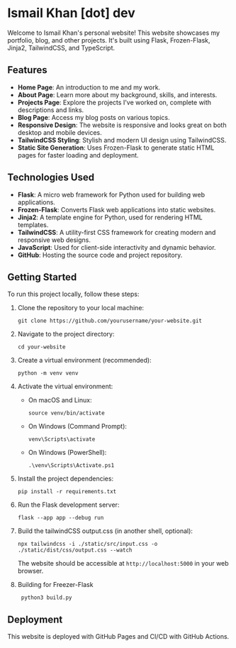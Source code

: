 # Ismail Khan [dot] dev

Welcome to Ismail Khan's personal website! This website showcases my portfolio, blog, and other projects. It's built using Flask, Frozen-Flask, Jinja2, TailwindCSS, and TypeScript.

## Features

-   **Home Page**: An introduction to me and my work.
-   **About Page**: Learn more about my background, skills, and interests.
-   **Projects Page**: Explore the projects I've worked on, complete with descriptions and links.
-   **Blog Page**: Access my blog posts on various topics.
-   **Responsive Design**: The website is responsive and looks great on both desktop and mobile devices.
-   **TailwindCSS Styling**: Stylish and modern UI design using TailwindCSS.
-   **Static Site Generation**: Uses Frozen-Flask to generate static HTML pages for faster loading and deployment.

## Technologies Used

-   **Flask**: A micro web framework for Python used for building web applications.
-   **Frozen-Flask**: Converts Flask web applications into static websites.
-   **Jinja2**: A template engine for Python, used for rendering HTML templates.
-   **TailwindCSS**: A utility-first CSS framework for creating modern and responsive web designs.
-   **JavaScript**: Used for client-side interactivity and dynamic behavior.
-   **GitHub**: Hosting the source code and project repository.

## Getting Started

To run this project locally, follow these steps:

1. Clone the repository to your local machine:

    ```shell
    git clone https://github.com/yourusername/your-website.git
    ```

2. Navigate to the project directory:

    ```shell
    cd your-website
    ```

3. Create a virtual environment (recommended):

    ```shell
    python -m venv venv
    ```

4. Activate the virtual environment:

    - On macOS and Linux:

        ```shell
        source venv/bin/activate
        ```

    - On Windows (Command Prompt):

        ```shell
        venv\Scripts\activate
        ```

    - On Windows (PowerShell):

        ```shell
        .\venv\Scripts\Activate.ps1
        ```

5. Install the project dependencies:

    ```shell
    pip install -r requirements.txt
    ```

6. Run the Flask development server:

    ```shell
    flask --app app --debug run
    ```

7. Build the tailwindCSS output.css (in another shell, optional):

    ```shell
    npx tailwindcss -i ./static/src/input.css -o ./static/dist/css/output.css --watch
    ```

    The website should be accessible at `http://localhost:5000` in your web browser.

8. Building for Freezer-Flask

    ```shell
     python3 build.py
    ```

## Deployment

This website is deployed with GitHub Pages and CI/CD with GitHub Actions.
